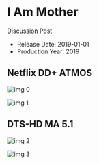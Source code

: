 # I Am Mother

[Discussion Post](https://www.avsforum.com/threads/bass-eq-for-filtered-movies.2995212/post-58154736)

* Release Date: 2019-01-01
* Production Year: 2019

## Netflix DD+ ATMOS

![img 0](https://i.imgur.com/bbi5tpU.jpg)

![img 1](https://i.imgur.com/eo9w0Bv.png)

## DTS-HD MA 5.1

![img 2](https://i.imgur.com/C0qFYKU.jpg)

![img 3](https://i.imgur.com/xydFIbC.png)

